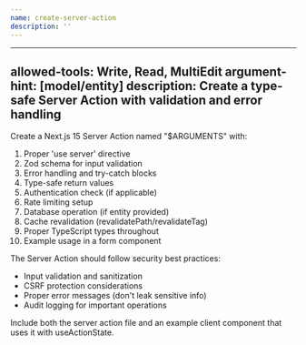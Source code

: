 ```yaml
---
name: create-server-action
description: ''
---
```


---
allowed-tools: Write, Read, MultiEdit
argument-hint: <action-name> [model/entity]
description: Create a type-safe Server Action with validation and error handling
---

Create a Next.js 15 Server Action named "$ARGUMENTS" with:

1. Proper 'use server' directive
2. Zod schema for input validation
3. Error handling and try-catch blocks
4. Type-safe return values
5. Authentication check (if applicable)
6. Rate limiting setup
7. Database operation (if entity provided)
8. Cache revalidation (revalidatePath/revalidateTag)
9. Proper TypeScript types throughout
10. Example usage in a form component

The Server Action should follow security best practices:

- Input validation and sanitization
- CSRF protection considerations
- Proper error messages (don't leak sensitive info)
- Audit logging for important operations

Include both the server action file and an example client component that uses it with useActionState.